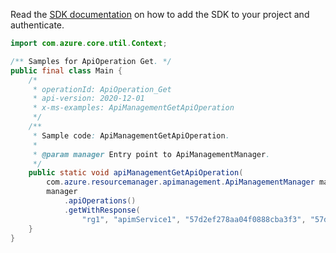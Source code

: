 Read the [SDK documentation](https://github.com/Azure/azure-sdk-for-java/blob/azure-resourcemanager-apimanagement_1.0.0-beta.2/sdk/apimanagement/azure-resourcemanager-apimanagement/README.md) on how to add the SDK to your project and authenticate.

```java
import com.azure.core.util.Context;

/** Samples for ApiOperation Get. */
public final class Main {
    /*
     * operationId: ApiOperation_Get
     * api-version: 2020-12-01
     * x-ms-examples: ApiManagementGetApiOperation
     */
    /**
     * Sample code: ApiManagementGetApiOperation.
     *
     * @param manager Entry point to ApiManagementManager.
     */
    public static void apiManagementGetApiOperation(
        com.azure.resourcemanager.apimanagement.ApiManagementManager manager) {
        manager
            .apiOperations()
            .getWithResponse(
                "rg1", "apimService1", "57d2ef278aa04f0888cba3f3", "57d2ef278aa04f0ad01d6cdc", Context.NONE);
    }
}
```
